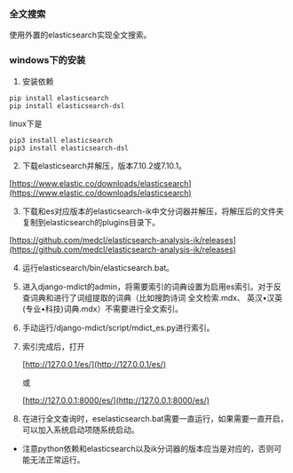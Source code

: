 ### 全文搜索

使用外置的elasticsearch实现全文搜索。

### windows下的安装

1. 安装依赖

```
pip install elasticsearch
pip install elasticsearch-dsl
```

linux下是

```
pip3 install elasticsearch
pip3 install elasticsearch-dsl
```

2. 下载elasticsearch并解压，版本7.10.2或7.10.1。

[https://www.elastic.co/downloads/elasticsearch](https://www.elastic.co/downloads/elasticsearch)

3. 下载和es对应版本的elasticsearch-ik中文分词器并解压，将解压后的文件夹复制到elasticsearch的plugins目录下。

[https://github.com/medcl/elasticsearch-analysis-ik/releases](https://github.com/medcl/elasticsearch-analysis-ik/releases)

4. 运行elasticsearch/bin/elasticsearch.bat。

5. 进入django-mdict的admin，将需要索引的词典设置为启用es索引。对于反查词典和进行了词组提取的词典（比如搜韵诗词 全文检索.mdx、	英汉•汉英(专业•科技)词典.mdx）不需要进行全文索引。

6. 手动运行/django-mdict/script/mdict_es.py进行索引。

7. 索引完成后，打开
   
   [http://127.0.0.1/es/](http://127.0.0.1/es/)
   
   或

   [http://127.0.0.1:8000/es/](http://127.0.0.1:8000/es/)

8. 在进行全文查询时，eselasticsearch.bat需要一直运行，如果需要一直开启，可以加入系统启动项随系统启动。

* 注意python依赖和elasticsearch以及ik分词器的版本应当是对应的，否则可能无法正常运行。
